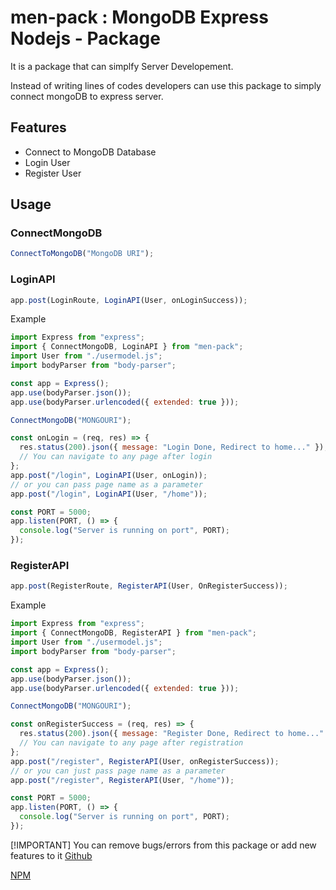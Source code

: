 # men-pack : MongoDB Express Nodejs - Package

It is a package that can simplfy Server Developement.

Instead of writing lines of codes developers can use this package to simply connect mongoDB to express server.

## Features

- Connect to MongoDB Database
- Login User
- Register User

## Usage

### ConnectMongoDB

```js
ConnectToMongoDB("MongoDB URI");
```

### LoginAPI

```js
app.post(LoginRoute, LoginAPI(User, onLoginSuccess));
```

Example

```js
import Express from "express";
import { ConnectMongoDB, LoginAPI } from "men-pack";
import User from "./usermodel.js";
import bodyParser from "body-parser";

const app = Express();
app.use(bodyParser.json());
app.use(bodyParser.urlencoded({ extended: true }));

ConnectMongoDB("MONGOURI");

const onLogin = (req, res) => {
  res.status(200).json({ message: "Login Done, Redirect to home..." });
  // You can navigate to any page after login
};
app.post("/login", LoginAPI(User, onLogin));
// or you can pass page name as a parameter
app.post("/login", LoginAPI(User, "/home"));

const PORT = 5000;
app.listen(PORT, () => {
  console.log("Server is running on port", PORT);
});
```

### RegisterAPI

```js
app.post(RegisterRoute, RegisterAPI(User, OnRegisterSuccess));
```

Example

```js
import Express from "express";
import { ConnectMongoDB, RegisterAPI } from "men-pack";
import User from "./usermodel.js";
import bodyParser from "body-parser";

const app = Express();
app.use(bodyParser.json());
app.use(bodyParser.urlencoded({ extended: true }));

ConnectMongoDB("MONGOURI");

const onRegisterSuccess = (req, res) => {
  res.status(200).json({ message: "Register Done, Redirect to home..." });
  // You can navigate to any page after registration
};
app.post("/register", RegisterAPI(User, onRegisterSuccess));
// or you can just pass page name as a parameter
app.post("/register", RegisterAPI(User, "/home"));

const PORT = 5000;
app.listen(PORT, () => {
  console.log("Server is running on port", PORT);
});
```

[!IMPORTANT]
You can remove bugs/errors from this package or add new features to it
[ Github ](https://github.com/dhiraj2105/men-pack)

[ NPM ](https://www.npmjs.com/package/men-pack)
